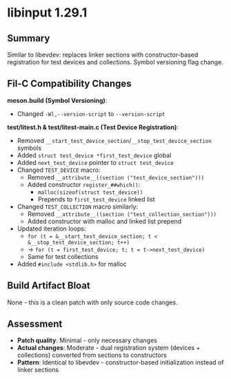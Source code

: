 # libinput 1.29.1

## Summary
Similar to libevdev: replaces linker sections with constructor-based registration for test devices and collections. Symbol versioning flag change.

## Fil-C Compatibility Changes

**meson.build (Symbol Versioning)**:
- Changed `-Wl,--version-script` to `--version-script`

**test/litest.h & test/litest-main.c (Test Device Registration)**:
- Removed `__start_test_device_section`/`__stop_test_device_section` symbols
- Added `struct test_device *first_test_device` global
- Added `next_test_device` pointer to `struct test_device`
- Changed `TEST_DEVICE` macro:
  - Removed `__attribute__((section ("test_device_section")))`
  - Added constructor `register_##which()`:
    - `malloc(sizeof(struct test_device))`
    - Prepends to `first_test_device` linked list
- Changed `TEST_COLLECTION` macro similarly:
  - Removed `__attribute__((section ("test_collection_section")))`
  - Added constructor with malloc and linked list prepend
- Updated iteration loops:
  - `for (t = &__start_test_device_section; t < &__stop_test_device_section; t++)`
  - → `for (t = first_test_device; t; t = t->next_test_device)`
  - Same for test collections
- Added `#include <stdlib.h>` for malloc

## Build Artifact Bloat
None - this is a clean patch with only source code changes.

## Assessment
- **Patch quality**: Minimal - only necessary changes
- **Actual changes**: Moderate - dual registration system (devices + collections) converted from sections to constructors
- **Pattern**: Identical to libevdev - constructor-based initialization instead of linker sections
